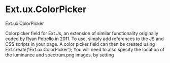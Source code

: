 Ext.ux.ColorPicker
==================

Ext.ux.ColorPicker


Colorpicker field for Ext Js, an extension of similar functionality originally coded by Ryan Petrello in 2011. To use, simply add references to the JS and CSS scripts in your page. A color picker field can then be created using Ext.create('Ext.ux.ColorPicker'); You will need to also specify the location of the luminance and spectrum.png images, by setting 
